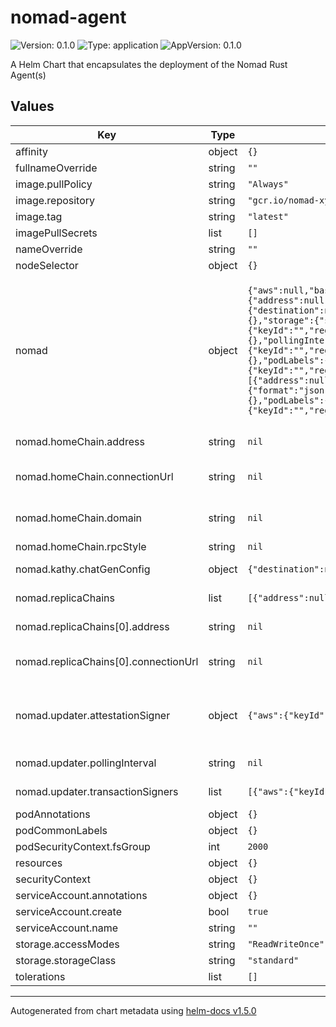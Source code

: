 # nomad-agent

![Version: 0.1.0](https://img.shields.io/badge/Version-0.1.0-informational?style=flat-square) ![Type: application](https://img.shields.io/badge/Type-application-informational?style=flat-square) ![AppVersion: 0.1.0](https://img.shields.io/badge/AppVersion-0.1.0-informational?style=flat-square)

A Helm Chart that encapsulates the deployment of the Nomad Rust Agent(s)

## Values

| Key | Type | Default | Description |
|-----|------|---------|-------------|
| affinity | object | `{}` |  |
| fullnameOverride | string | `""` |  |
| image.pullPolicy | string | `"Always"` |  |
| image.repository | string | `"gcr.io/nomad-xyz/nomad-agent"` |  |
| image.tag | string | `"latest"` |  |
| imagePullSecrets | list | `[]` |  |
| nameOverride | string | `""` |  |
| nodeSelector | object | `{}` |  |
| nomad | object | `{"aws":null,"baseConfig":"base.json","dbPath":"/usr/share/nomad","homeChain":{"address":null,"connectionType":null,"connectionUrl":null,"domain":null,"name":"kovan","rpcStyle":null},"kathy":{"chatGenConfig":{"destination":null,"message":null,"recipient":null,"type":null},"enabled":false,"messageInterval":null,"podAnnotations":{},"podLabels":{},"resources":{},"storage":{"size":"10Gi","snapshot":{"enabled":false,"name":""}},"transactionSigners":[{"aws":{"keyId":"","region":""},"hexKey":"","name":"kovan"},{"aws":{"keyId":"","region":""},"hexKey":"","name":"alfajores"}]},"metrics":{"port":9090},"processor":{"enabled":false,"podAnnotations":{},"podLabels":{},"pollingInterval":null,"resources":{},"storage":{"size":"10Gi","snapshot":{"enabled":false,"name":""}},"transactionSigners":[{"aws":{"keyId":"","region":""},"hexKey":"","name":"kovan"},{"aws":{"keyId":"","region":""},"hexKey":"","name":"alfajores"}]},"relayer":{"enabled":false,"podAnnotations":{},"podLabels":{},"pollingInterval":null,"resources":{},"storage":{"size":"10Gi","snapshot":{"enabled":false,"name":""}},"transactionSigners":[{"aws":{"keyId":"","region":""},"hexKey":"","name":"kovan"},{"aws":{"keyId":"","region":""},"hexKey":"","name":"alfajores"}]},"replicaChains":[{"address":null,"connectionType":null,"connectionUrl":null,"domain":null,"name":"alfajores","rpcStyle":null}],"runEnv":"default","rustBacktrace":"full","tracing":{"format":"json","level":"info","uri":""},"updater":{"attestationSigner":{"aws":{"keyId":"","region":""},"hexKey":""},"enabled":false,"podAnnotations":{},"podLabels":{},"pollingInterval":null,"resources":{},"storage":{"size":"10Gi","snapshot":{"enabled":false,"name":""}},"transactionSigners":[{"aws":{"keyId":"","region":""},"hexKey":"","name":"kovan"},{"aws":{"keyId":"","region":""},"hexKey":"","name":"alfajores"}],"updatePause":null}}` | Nomad Overrides By Default, Nomad Agents load the config baked into the Docker Image Pass values here in order to override the values in the config Note: For successful operation, one _must_ pass signer keys as       they are not baked into the image for security reasons. |
| nomad.homeChain.address | string | `nil` | The contract address for the home contract |
| nomad.homeChain.connectionUrl | string | `nil` | Connection string pointing to an RPC endpoint for the home chain |
| nomad.homeChain.domain | string | `nil` | The hard-coded domain corresponding to this blockchain |
| nomad.homeChain.rpcStyle | string | `nil` | RPC Style |
| nomad.kathy.chatGenConfig | object | `{"destination":null,"message":null,"recipient":null,"type":null}` | Configuration for Kathy's message generation code |
| nomad.replicaChains | list | `[{"address":null,"connectionType":null,"connectionUrl":null,"domain":null,"name":"alfajores","rpcStyle":null}]` | Replica chain overrides, a sequence |
| nomad.replicaChains[0].address | string | `nil` | The contract address for the replica contract |
| nomad.replicaChains[0].connectionUrl | string | `nil` | Connection string pointing to an RPC endpoint for the replica chain |
| nomad.updater.attestationSigner | object | `{"aws":{"keyId":"","region":""},"hexKey":""}` | Specialized key used by updater and watcher used to sign attestations, separate from updater.transactionSigners |
| nomad.updater.pollingInterval | string | `nil` | How long to wait between checking for updates |
| nomad.updater.transactionSigners | list | `[{"aws":{"keyId":"","region":""},"hexKey":"","name":"kovan"},{"aws":{"keyId":"","region":""},"hexKey":"","name":"alfajores"}]` | Transaction Signing keys for home and replica(s) |
| podAnnotations | object | `{}` |  |
| podCommonLabels | object | `{}` |  |
| podSecurityContext.fsGroup | int | `2000` |  |
| resources | object | `{}` |  |
| securityContext | object | `{}` |  |
| serviceAccount.annotations | object | `{}` |  |
| serviceAccount.create | bool | `true` |  |
| serviceAccount.name | string | `""` |  |
| storage.accessModes | string | `"ReadWriteOnce"` |  |
| storage.storageClass | string | `"standard"` |  |
| tolerations | list | `[]` |  |

----------------------------------------------
Autogenerated from chart metadata using [helm-docs v1.5.0](https://github.com/norwoodj/helm-docs/releases/v1.5.0)

